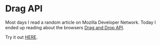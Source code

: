 # Drag API

Most days I read a random article on Mozilla Developer Network. 
Today I ended up reading about the browsers [Drag and Drop API](https://developer.mozilla.org/en-US/docs/Web/API/HTML_Drag_and_Drop_API).

Try it out [HERE](https://andersclark.github.io/browser-drag-api/drag.html).
